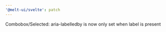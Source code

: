 ```yaml
---
'@melt-ui/svelte': patch
---
```


Combobox/Selected: aria-labelledby is now only set when label is present
